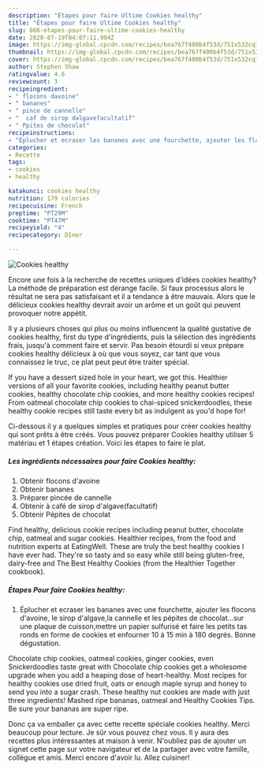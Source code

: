 ```yaml
---
description: "Étapes pour faire Ultime Cookies healthy"
title: "Étapes pour faire Ultime Cookies healthy"
slug: 866-etapes-pour-faire-ultime-cookies-healthy
date: 2020-07-19T04:07:11.994Z
image: https://img-global.cpcdn.com/recipes/bea767f400b4f53d/751x532cq70/cookies-healthy-photo-principale-de-la-recette.jpg
thumbnail: https://img-global.cpcdn.com/recipes/bea767f400b4f53d/751x532cq70/cookies-healthy-photo-principale-de-la-recette.jpg
cover: https://img-global.cpcdn.com/recipes/bea767f400b4f53d/751x532cq70/cookies-healthy-photo-principale-de-la-recette.jpg
author: Stephen Shaw
ratingvalue: 4.6
reviewcount: 3
recipeingredient:
- " flocons davoine"
- " bananes"
- " pince de cannelle"
- "  caf de sirop dalgavefacultatif"
- " Ppites de chocolat"
recipeinstructions:
- "Éplucher et ecraser les bananes avec une fourchette, ajouter les flocons d&#39;avoine, le sirop d&#39;algave,la cannelle et les pépites de chocolat...sur une plaque de cuisson,mettre un papier sulfurisé et faire les petits tas ronds en forme de cookies et enfourner 10 à 15 min à 180 degrés. Bonne dégustation."
categories:
- Recette
tags:
- cookies
- healthy

katakunci: cookies healthy 
nutrition: 179 calories
recipecuisine: French
preptime: "PT29M"
cooktime: "PT47M"
recipeyield: "4"
recipecategory: Dîner

---
```



![Cookies healthy](https://img-global.cpcdn.com/recipes/bea767f400b4f53d/751x532cq70/cookies-healthy-photo-principale-de-la-recette.jpg)

Encore une fois à la recherche de recettes uniques d'idées cookies healthy? La méthode de préparation est dérange facile. Si faux processus alors le résultat ne sera pas satisfaisant et il a tendance à être mauvais. Alors que le délicieux cookies healthy devrait avoir un arôme et un goût qui peuvent provoquer notre appétit.

Il y a plusieurs choses qui plus ou moins influencent la qualité gustative de cookies healthy, first du type d'ingrédients, puis la sélection des ingrédients frais, jusqu'à comment faire et servir. Pas besoin étourdi si veux prépare cookies healthy délicieux à où que vous soyez, car tant que vous connaissez le truc, ce plat peut peut être traiter spécial.

If you have a dessert sized hole in your heart, we got this. Healthier versions of all your favorite cookies, including healthy peanut butter cookies, healthy chocolate chip cookies, and more healthy cookies recipes! From oatmeal chocolate chip cookies to chai-spiced snickerdoodles, these healthy cookie recipes still taste every bit as indulgent as you&#39;d hope for!


Ci-dessous il y a quelques simples et pratiques pour créer cookies healthy qui sont prêts à être créés. Vous pouvez préparer Cookies healthy utiliser 5 matériau et 1 étapes création. Voici les étapes to faire le plat.

<!--inarticleads1-->

##### Les ingrédients nécessaires pour faire Cookies healthy:

1. Obtenir  flocons d&#39;avoine
1. Obtenir  bananes
1. Préparer  pincée de cannelle
1. Obtenir  à café de sirop d&#39;algave(facultatif)
1. Obtenir  Pépites de chocolat


Find healthy, delicious cookie recipes including peanut butter, chocolate chip, oatmeal and sugar cookies. Healthier recipes, from the food and nutrition experts at EatingWell. These are truly the best healthy cookies I have ever had. They&#39;re so tasty and so easy while still being gluten-free, dairy-free and The Best Healthy Cookies (from the Healthier Together cookbook). 

<!--inarticleads2-->

##### Étapes Pour faire Cookies healthy:

1. Éplucher et ecraser les bananes avec une fourchette, ajouter les flocons d&#39;avoine, le sirop d&#39;algave,la cannelle et les pépites de chocolat...sur une plaque de cuisson,mettre un papier sulfurisé et faire les petits tas ronds en forme de cookies et enfourner 10 à 15 min à 180 degrés. Bonne dégustation.


Chocolate chip cookies, oatmeal cookies, ginger cookies, even Snickerdoodles taste great with Chocolate chip cookies get a wholesome upgrade when you add a heaping dose of heart-healthy. Most recipes for healthy cookies use dried fruit, oats or enough maple syrup and honey to send you into a sugar crash. These healthy nut cookies are made with just three ingredients! Mashed ripe bananas, oatmeal and Healthy Cookies Tips. Be sure your bananas are super ripe. 


Donc ça va emballer ça avec cette recette spéciale cookies healthy. Merci beaucoup pour lecture. Je sûr vous pouvez chez vous. Il y aura des recettes plus  intéressantes at maison à venir. N'oubliez pas de ajouter un signet cette page sur votre navigateur et de la partager avec votre famille, collègue et amis. Merci encore d'avoir lu. Allez cuisiner!
